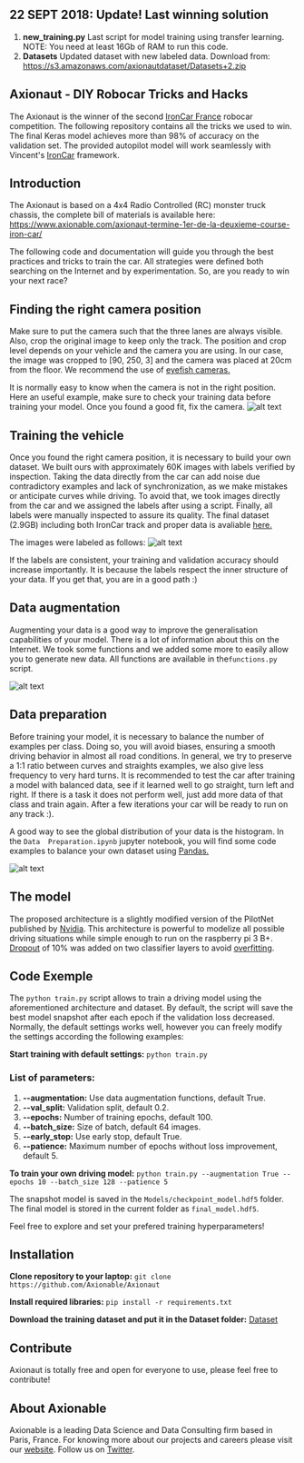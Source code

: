 ## 22 SEPT 2018: Update! Last winning solution
1. <strong>new_training.py</strong> Last script for model training using transfer learning. NOTE: You need at least 16Gb of RAM to run this code.
2. <strong>Datasets</strong> Updated dataset with new labeled data. Download from: https://s3.amazonaws.com/axionautdataset/Datasets+2.zip


## Axionaut - DIY Robocar Tricks and Hacks
The Axionaut is the winner of the second [IronCar France](http://ironcar.org) robocar competition. The following repository contains all the tricks we used to win. The final Keras model achieves more than 98% of accuracy on the validation set. The provided autopilot model will work seamlessly with Vincent's [IronCar](https://github.com/vinzeebreak/ironcar) framework.


## Introduction
The Axionaut is based on a 4x4 Radio Controlled (RC) monster truck chassis, the complete bill of materials is available here:
https://www.axionable.com/axionaut-termine-1er-de-la-deuxieme-course-iron-car/

The following code and documentation will guide you through the best practices and tricks to train the car. All strategies were defined both searching on the Internet and by experimentation. So, are you ready to win your next race?


## Finding the right camera position
Make sure to put the camera such that the three lanes are always visible. Also, crop the original image to keep only the track. The position and crop level depends on your vehicle and the camera you are using. In our case, the image was cropped to [90, 250, 3] and the camera was placed at 20cm from the floor. We recommend the use of [eyefish cameras.](https://www.amazon.fr/Waveshare-Raspberry-Camera-Fisheye-Raspberry-pi/dp/B00RMV53Z2/ref=pd_cp_23_3?_encoding=UTF8&psc=1&refRID=7JBTZQTNFRVC34PY6J4X)

It is normally easy to know when the camera is not in the right position. Here an useful example, make sure to check your training data before training your model. Once you found a good fit, fix the camera.
![alt text](https://github.com/Axionable/AxionautV2/blob/master/Docs/camera_adj.png)


## Training the vehicle
Once you found the right camera position, it is necessary to build your own dataset. We built ours with approximately 60K images with labels verified by inspection. Taking the data directly from the car can add noise due contradictory examples and lack of synchronization, as we make mistakes or anticipate curves while driving. To avoid that, we took images directly from the car and we assigned the labels after using a script. Finally, all labels were manually inspected to assure its quality. The final dataset (2.9GB) including both IronCar track and proper data is avaliable [here.](https://s3.amazonaws.com/axionautdataset/Datasets.zip)

The images were labeled as follows:
![alt text](https://github.com/Axionable/AxionautV2/blob/master/Docs/labels.png)

If the labels are consistent, your training and validation accuracy should increase importantly. It is because the labels respect the inner structure of your data. If you get that, you are in a good path :)


## Data augmentation
Augmenting your data is a good way to improve the generalisation capabilities of your model. There is a lot of information about this on the Internet. We took some functions and we added some more to easily allow you to generate new data. All functions are available in the`functions.py` script.

![alt text](https://github.com/Axionable/AxionautV2/blob/master/Docs/augmentation.png)


## Data preparation
Before training your model, it is necessary to balance the number of examples per class. Doing so, you will avoid biases, ensuring a smooth driving behavior in almost all road conditions. In general, we try to preserve a 1:1 ratio between curves and straights examples, we also give less frequency to very hard turns. It is recommended to test the car after training a model with balanced data, see if it learned well to go straight, turn left and right. If there is a task it does not perform well, just add more data of that class and train again. After a few iterations your car will be ready to run on any track :).

A good way to see the global distribution of your data is the histogram. In the `Data  Preparation.ipynb` jupyter notebook, you will find some code examples to balance your own dataset using [Pandas.](https://pandas.pydata.org)

![alt text](https://github.com/Axionable/AxionautV2/blob/master/Docs/histograms.png)


## The model
The proposed architecture is a slightly modified version of the PilotNet published by [Nvidia](https://images.nvidia.com/content/tegra/automotive/images/2016/solutions/pdf/end-to-end-dl-using-px.pdf). This architecture is powerful to modelize all possible driving situations while simple enough to run on the raspberry pi 3 B+. [Dropout](http://jmlr.org/papers/volume15/srivastava14a.old/srivastava14a.pdf) of 10% was added on two classifier layers to avoid [overfitting](https://en.wikipedia.org/wiki/Overfitting).


## Code Exemple

The `python train.py` script allows to train a driving model using the aforementioned architecture and dataset. By default, the script will save the best model snapshot after each epoch if the validation loss decreased. Normally, the default settings works well, however you can freely modify the settings according the following examples:

<strong>Start training with default settings:</strong>
`python train.py`


### List of parameters:

1. <strong>--augmentation:</strong> Use data augmentation functions, default True.
2. <strong>--val_split:</strong> Validation split, default 0.2.
3. <strong>--epochs:</strong> Number of training epochs, default 100.
4. <strong>--batch_size:</strong> Size of batch, default 64 images.
5. <strong>--early_stop:</strong> Use early stop, default True.
6. <strong>--patience:</strong> Maximum number of epochs without loss improvement, default 5.


<strong>To train your own driving model:</strong>
`python train.py --augmentation True --epochs 10 --batch_size 128 --patience 5`

The snapshot model is saved in the `Models/checkpoint_model.hdf5` folder.
The final model is stored in the current folder as `final_model.hdf5`.

Feel free to explore and set your prefered training hyperparameters!


## Installation

<strong>Clone repository to your laptop:</strong>
`git clone https://github.com/Axionable/Axionaut`

<strong>Install required libraries:</strong>
`pip install -r requirements.txt`

<strong>Download the training dataset and put it in the Dataset folder:</strong>
[Dataset](https://s3.amazonaws.com/axionautdataset/Datasets.zip)

## Contribute

Axionaut is totally free and open for everyone to use, please feel free to contribute!


## About Axionable

Axionable is a leading Data Science and Data Consulting firm based in Paris, France. For knowing more about our projects and careers please visit our [website](https://www.axionable.com). Follow us on [Twitter](https://twitter.com/AxionableData).

